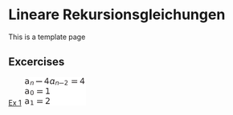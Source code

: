 # Lineare Rekursionsgleichungen

This is a template page

## Excercises

<a href="./solutions/s1.png" target="_blank">Ex 1</a>
![Formula](./solutions/e1.png)